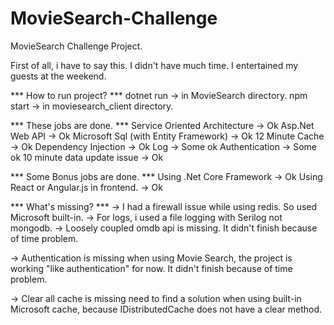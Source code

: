 # MovieSearch-Challenge
MovieSearch Challenge Project.

First of all, i have to say this.
I didn't have much time. I entertained my guests at the weekend.

*** How to run project? ***
dotnet run -> in MovieSearch directory.
npm start -> in moviesearch_client directory.

*** These jobs are done. ***
Service	Oriented Architecture -> Ok
Asp.Net	Web	API -> Ok
Microsoft Sql (with Entity Framework) -> Ok
12 Minute Cache -> Ok
Dependency	Injection -> Ok
Log -> Some ok
Authentication -> Some ok
10 minute data update issue -> Ok

*** Some Bonus jobs are done. ***
Using .Net Core Framework -> Ok
Using React	or Angular.js in frontend. -> Ok

*** What's missing? ***
-> I had a firewall issue while using redis. So used Microsoft built-in.
-> For logs, i used a file logging with Serilog not mongodb.
-> Loosely coupled omdb api is missing. It didn't finish because of time problem.

-> Authentication is missing when using Movie Search,
the project is working "like authentication" for now. 
It didn't finish because of time problem.

-> Clear all cache is missing need to find a solution 
when using built-in Microsoft cache,
because IDistributedCache does not have a clear method.